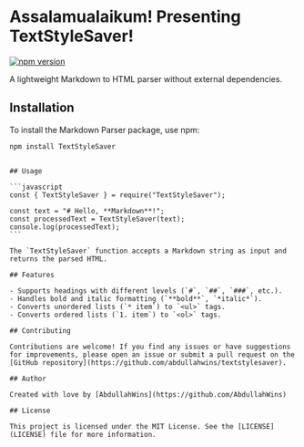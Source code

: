 # Assalamualaikum! Presenting TextStyleSaver!

[![npm version](https://badge.fury.io/js/TextStyleSaver.svg)](https://badge.fury.io/js/TextStyleSaver)

A lightweight Markdown to HTML parser without external dependencies.

## Installation

To install the Markdown Parser package, use npm:

```bash
npm install TextStyleSaver
```

````

## Usage

```javascript
const { TextStyleSaver } = require("TextStyleSaver");

const text = "# Hello, **Markdown**!";
const processedText = TextStyleSaver(text);
console.log(processedText);
```

The `TextStyleSaver` function accepts a Markdown string as input and returns the parsed HTML.

## Features

- Supports headings with different levels (`#`, `##`, `###`, etc.).
- Handles bold and italic formatting (`**bold**`, `*italic*`).
- Converts unordered lists (`* item`) to `<ul>` tags.
- Converts ordered lists (`1. item`) to `<ol>` tags.

## Contributing

Contributions are welcome! If you find any issues or have suggestions for improvements, please open an issue or submit a pull request on the [GitHub repository](https://github.com/abdullahwins/textstylesaver).

## Author

Created with love by [AbdullahWins](https://github.com/AbdullahWins)

## License

This project is licensed under the MIT License. See the [LICENSE](LICENSE) file for more information.
````
